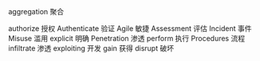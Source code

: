 aggregation 聚合

authorize 授权
Authenticate 验证
Agile 敏捷
Assessment 评估
Incident 事件
Misuse 滥用
explicit 明确
Penetration 渗透
perform 执行
Procedures 流程
infiltrate 渗透
exploiting 开发
gain 获得
disrupt 破坏
